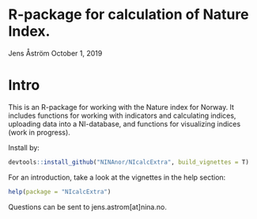 R-package for calculation of Nature Index.
================
Jens Åström
October 1, 2019

<!-- README.md is generated from README.Rmd. Please edit that file -->

# Intro

This is an R-package for working with the Nature index for Norway. It
includes functions for working with indicators and calculating indices,
uploading data into a NI-database, and functions for visualizing indices
(work in progress).

Install by:

``` r
devtools::install_github("NINAnor/NIcalcExtra", build_vignettes = T)
```

For an introduction, take a look at the vignettes in the help section:

``` r
help(package = "NIcalcExtra")
```

Questions can be sent to jens.astrom\[at\]nina.no.
